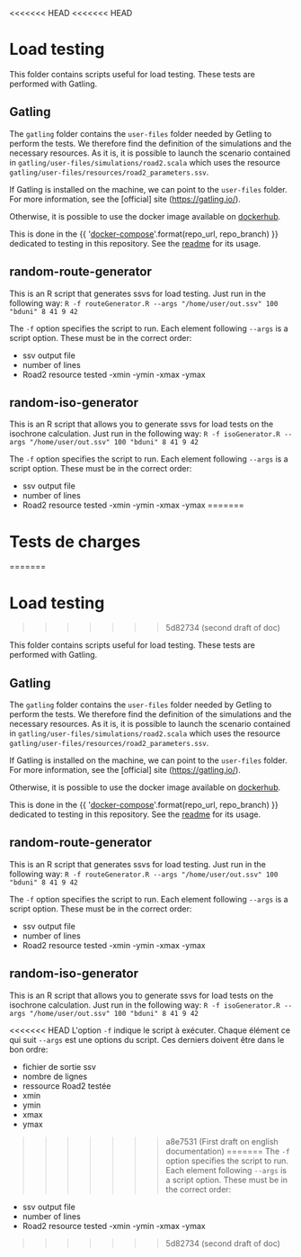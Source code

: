 <<<<<<< HEAD
<<<<<<< HEAD
# Load testing

This folder contains scripts useful for load testing. These tests are performed with Gatling.

## Gatling

The `gatling` folder contains the `user-files` folder needed by Getling to perform the tests. We therefore find the definition of the simulations and the necessary resources. As it is, it is possible to launch the scenario contained in `gatling/user-files/simulations/road2.scala` which uses the resource `gatling/user-files/resources/road2_parameters.ssv`.

If Gatling is installed on the machine, we can point to the `user-files` folder. For more information, see the [official] site (https://gatling.io/).

Otherwise, it is possible to use the docker image available on [dockerhub](https://hub.docker.com/r/denvazh/gatling).

This is done in the {{ '[docker-compose]({}/tree/{}/docker/test/)'.format(repo_url, repo_branch) }} dedicated to testing in this repository. See the [readme](../../docker/test/readme.md) for its usage.

## random-route-generator

This is an R script that generates ssvs for load testing. Just run in the following way:
`R -f routeGenerator.R --args "/home/user/out.ssv" 100 "bduni" 8 41 9 42`

The `-f` option specifies the script to run. Each element following `--args` is a script option. These must be in the correct order:
- ssv output file
- number of lines
- Road2 resource tested
-xmin
-ymin
-xmax
-ymax

## random-iso-generator

This is an R script that allows you to generate ssvs for load tests on the isochrone calculation. Just run in the following way:
`R -f isoGenerator.R --args "/home/user/out.ssv" 100 "bduni" 8 41 9 42`

The `-f` option specifies the script to run. Each element following `--args` is a script option. These must be in the correct order:
- ssv output file
- number of lines
- Road2 resource tested
-xmin
-ymin
-xmax
-ymax
=======
# Tests de charges 
=======
# Load testing
>>>>>>> 5d82734 (second draft of doc)

This folder contains scripts useful for load testing. These tests are performed with Gatling.

## Gatling

The `gatling` folder contains the `user-files` folder needed by Getling to perform the tests. We therefore find the definition of the simulations and the necessary resources. As it is, it is possible to launch the scenario contained in `gatling/user-files/simulations/road2.scala` which uses the resource `gatling/user-files/resources/road2_parameters.ssv`.

If Gatling is installed on the machine, we can point to the `user-files` folder. For more information, see the [official] site (https://gatling.io/).

Otherwise, it is possible to use the docker image available on [dockerhub](https://hub.docker.com/r/denvazh/gatling).

This is done in the {{ '[docker-compose]({}/tree/{}/docker/test/)'.format(repo_url, repo_branch) }} dedicated to testing in this repository. See the [readme](../../docker/test/readme.md) for its usage.

## random-route-generator

This is an R script that generates ssvs for load testing. Just run in the following way:
`R -f routeGenerator.R --args "/home/user/out.ssv" 100 "bduni" 8 41 9 42`

The `-f` option specifies the script to run. Each element following `--args` is a script option. These must be in the correct order:
- ssv output file
- number of lines
- Road2 resource tested
-xmin
-ymin
-xmax
-ymax

## random-iso-generator

This is an R script that allows you to generate ssvs for load tests on the isochrone calculation. Just run in the following way:
`R -f isoGenerator.R --args "/home/user/out.ssv" 100 "bduni" 8 41 9 42`

<<<<<<< HEAD
L'option `-f` indique le script à exécuter. Chaque élément ce qui suit `--args` est une options du script. Ces derniers doivent être dans le bon ordre:
- fichier de sortie ssv
- nombre de lignes 
- ressource Road2 testée 
- xmin
- ymin 
- xmax 
- ymax
>>>>>>> a8e7531 (First draft on english documentation)
=======
The `-f` option specifies the script to run. Each element following `--args` is a script option. These must be in the correct order:
- ssv output file
- number of lines
- Road2 resource tested
-xmin
-ymin
-xmax
-ymax
>>>>>>> 5d82734 (second draft of doc)
